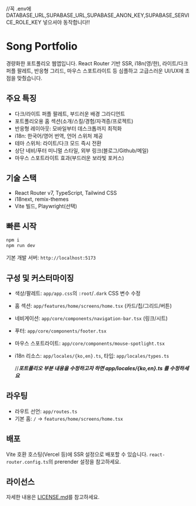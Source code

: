 //꼭 .env에 DATABASE_URL,SUPABASE_URL,SUPABASE_ANON_KEY,SUPABASE_SERVICE_ROLE_KEY 넣으셔야 동작합니다!!

# Song Portfolio

경량화한 포트폴리오 웹앱입니다. React Router 기반 SSR, i18n(영/한), 라이트/다크 퍼플 팔레트, 반응형 그리드, 마우스 스포트라이트 등 심플하고 고급스러운 UI/UX에 초점을 맞췄습니다.

## 주요 특징

- 다크/라이트 퍼플 팔레트, 부드러운 배경 그라디언트
- 포트폴리오용 홈 섹션(소개/스킬/경험/자격증/프로젝트)
- 반응형 레이아웃: 모바일부터 데스크톱까지 최적화
- i18n: 한국어/영어 번역, 언어 스위처 제공
- 테마 스위처: 라이트/다크 모드 즉시 전환
- 상단 네비/푸터 미니멀 스타일, 외부 링크(블로그/Github/메일)
- 마우스 스포트라이트 효과(부드러운 보라빛 포커스)

## 기술 스택

- React Router v7, TypeScript, Tailwind CSS
- i18next, remix-themes
- Vite 빌드, Playwright(선택)

## 빠른 시작

```bash
npm i
npm run dev
```

기본 개발 서버: `http://localhost:5173`

## 구성 및 커스터마이징

- 색상/팔레트: `app/app.css`의 `:root`/`.dark` CSS 변수 수정
- 홈 섹션: `app/features/home/screens/home.tsx` (카드/칩/그리드/버튼)
- 네비게이션: `app/core/components/navigation-bar.tsx` (링크/시트)
- 푸터: `app/core/components/footer.tsx`
- 마우스 스포트라이트: `app/core/components/mouse-spotlight.tsx`
- i18n 리소스: `app/locales/{ko,en}.ts`, 타입: `app/locales/types.ts`

  //**_포트폴리오 부분 내용을 수정하고자 하면 app/locales/{ko,en}.ts 를 수정하세요_**

## 라우팅

- 라우트 선언: `app/routes.ts`
- 기본 홈: `/` → `features/home/screens/home.tsx`

## 배포

Vite 호환 호스팅(Vercel 등)에 SSR 설정으로 배포할 수 있습니다. `react-router.config.ts`의 prerender 설정을 참고하세요.

## 라이선스

자세한 내용은 [LICENSE.md](./LICENSE.md)를 참고하세요.
